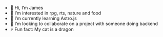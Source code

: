 - 👋 Hi, I’m James
- 👀 I’m interested in rpg, rts, nature and food
- 🌱 I’m currently learning Astro.js
- 💞️ I’m looking to collaborate on a project with someone doing backend
- ⚡ Fun fact: My cat is a dragon

<!---
BaldorMagic/BaldorMagic is a ✨ special ✨ repository because its `README.md` (this file) appears on your GitHub profile.
You can click the Preview link to take a look at your changes.
--->
